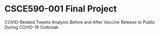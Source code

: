 # CSCE590-001 Final Project
COVID-Related Tweets Analysis Before and After Vaccine Release to Public During COVID-19 Outbreak
